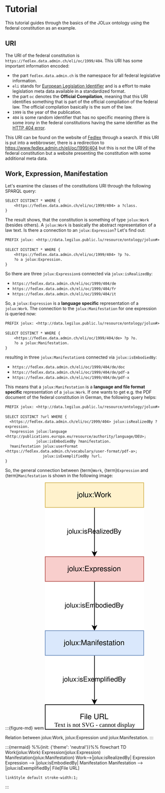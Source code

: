 # Tutorial

This tutorial guides through the basics of the JOLux ontology using the federal constitution as an example.

## URI

The URI of the federal constitution is `https://fedlex.data.admin.ch/eli/oc/1999/404`. This URI has some important information encoded:

* the part `fedlex.data.admin.ch` is the namespace for all federal legislative information.
* `eli` stands for [European Legislation Identifier](https://op.europa.eu/en/web/eu-vocabularies/eli) and is a effort to make legislation meta data available in a standardized format.
* the part `oc` denotes the **Official Compilation**, meaning that this URI identifies something that is part of the official compilation of the federal law. The official compilation basically is the sum of the law.
* `1999` is the year of the publication.
* `404` is some random identifier that has no specific meaning (there is some irony in the federal constitutions having the same identifier as the [HTTP 404 error](https://en.wikipedia.org/wiki/HTTP_404).

This URI can be found on the website of [Fedlex](https://www.fedlex.admin.ch/) through a search. If this URI is put into a webbrowser, there is a redirection to https://www.fedlex.admin.ch/eli/oc/1999/404 but this is not the URI of the federal constitution but a website presenting the constitution with some additional meta data.

## Work, Expression, Manifestation

Let's examine the classes of the constitutions URI through the following SPARQL query:

```sparql
SELECT DISTINCT * WHERE {
	<https://fedlex.data.admin.ch/eli/oc/1999/404> a ?class.
}
```

The result shows, that the constitution is something of type `jolux:Work` (besides others). A `jolux:Work` is basically the abstract representation of a law text. Is there a connection to an `jolux:Expression`? Let's find out:

```sparql
PREFIX jolux: <http://data.legilux.public.lu/resource/ontology/jolux#>

SELECT DISTINCT * WHERE {
	<https://fedlex.data.admin.ch/eli/oc/1999/404> ?p ?o.
	?o a jolux:Expression.
}
```

So there are three `jolux:Expression`s connected via `jolux:isRealizedBy`:

* `https://fedlex.data.admin.ch/eli/oc/1999/404/de`
* `https://fedlex.data.admin.ch/eli/oc/1999/404/fr`
* `https://fedlex.data.admin.ch/eli/oc/1999/404/it`

So, a `jolux:Expression` is a **language specific** representation of a `jolux:Work`. The connection to the `jolux:Manifestation` for one expression is queried now:

```sparql
PREFIX jolux: <http://data.legilux.public.lu/resource/ontology/jolux#>

SELECT DISTINCT * WHERE {
	<https://fedlex.data.admin.ch/eli/oc/1999/404/de> ?p ?o.
	?o a jolux:Manifestation.
}
```

resulting in three `jolux:Manifestation`s connected via `jolux:isEmbodiedBy`:

* `https://fedlex.data.admin.ch/eli/oc/1999/404/de/doc`
* `https://fedlex.data.admin.ch/eli/oc/1999/404/de/pdf-a`
* `https://fedlex.data.admin.ch/eli/oc/1999/404/de/pdf-x`

This means that a `jolux:Manifestation` is a **language and file format specific** representation of a `jolux:Work`. If one wants to get e.g. the PDF document of the federal constitution in German, the following query helps:

```sparql
PREFIX jolux: <http://data.legilux.public.lu/resource/ontology/jolux#>

SELECT DISTINCT ?url WHERE {
  <https://fedlex.data.admin.ch/eli/oc/1999/404> jolux:isRealizedBy ?expression.
  ?expression jolux:language <http://publications.europa.eu/resource/authority/language/DEU>;
              jolux:isEmbodiedBy ?manifestation.
  ?manifestation jolux:userFormat <https://fedlex.data.admin.ch/vocabulary/user-format/pdf-a>;
                 jolux:isExemplifiedBy ?url.
}
```

So, the general connection between {term}`Work`, {term}`Expression` and {term}`Manifestation` is shown in the following image:

:::{figure-md} wem
![Work_Expression_Manifestation](img/work_expression_manifestation.svg "Work_Expression_Manifestation")

Relation between jolux:Work, jolux:Expression und jolux:Manifestation.
:::

:::{mermaid}
%%{init: {'theme': 'neutral'}}%%
flowchart TD
    Work(jolux:Work)
    Expression(jolux:Expression)
    Manifestation(jolux:Manifestation)
    Work-->|jolux:isRealizedBy| Expression
    Expression --> |jolux:isEmbodiedBy| Manifestation
    Manifestation --> |jolux:isExemplifiedBy| File[File URL]

    linkStyle default stroke-width:1;
:::
